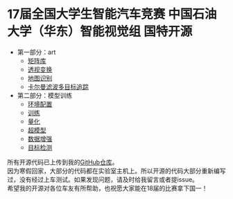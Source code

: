# 17届全国大学生智能汽车竞赛 中国石油大学（华东）智能视觉组 国特开源
+ 第一部分：art 
    + [矩阵库](./文档/%E7%9F%A9%E9%98%B5%E5%BA%93.md)
    + [透视变换](./文档/透视变换.md)
    + [地图识别](./文档/%E5%9C%B0%E5%9B%BE%E8%AF%86%E5%88%AB.md)
    + [卡尔曼滤波多目标追踪](https://github.com/shuoshuof/openmv-kalman-filter)
+ 第二部分：模型训练
    + [环境配置](https://github.com/shuoshuof/17-ai-train)
    + [训练](https://github.com/shuoshuof/17-ai-train)
    + [量化](https://github.com/shuoshuof/17-ai-train)
    + [超模型](https://github.com/shuoshuof/17-ai-train)
    + [数据增强](https://github.com/shuoshuof/17-ai-train)
    + [目标检测](https://github.com/shuoshuof/17-ai-train)

所有开源代码已上传到我的[GitHub仓库](https://github.com/shuoshuof/17-openmv-)。      
因为寒假回家，大部分的代码都在实验室主机上。所以开源的代码大部分重新编写过，没有经过上车测试。如果发现问题，请及时给我留言或者提issue。     
希望我的开源对各位车友有所帮助，也祝愿大家能在18届的比赛拿下国一！
